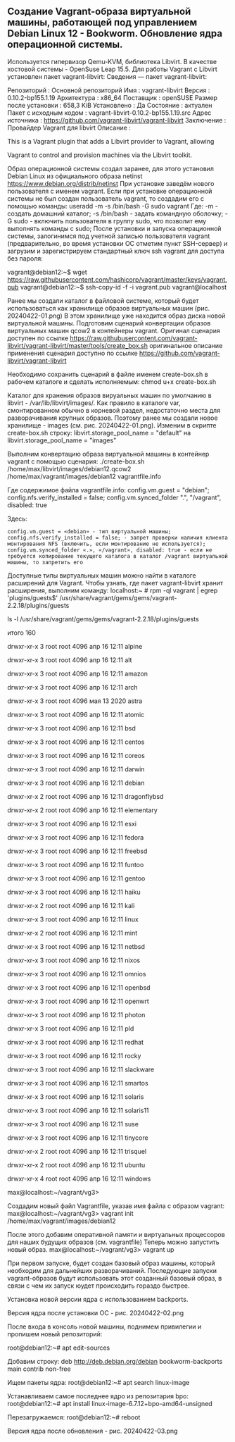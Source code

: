 Создание Vagrant-образа виртуальной машины, работающей под управлением Debian Linux 12 - Bookworm.
Обновление ядра операционной системы.
---
Используется гипервизор Qemu-KVM, библиотека Libvirt. В качестве хостовой системы - OpenSuse Leap 15.5.
Для работы Vagrant с Libvirt установлен пакет vagrant-libvirt:
Сведения — пакет vagrant-libvirt:

Репозиторий            : Основной репозиторий
Имя                    : vagrant-libvirt
Версия                 : 0.10.2-bp155.1.19
Архитектура            : x86_64
Поставщик              : openSUSE
Размер после установки : 658,3 KiB
Установлено            : Да
Состояние              : актуален
Пакет с исходным кодом : vagrant-libvirt-0.10.2-bp155.1.19.src
Адрес источника        : https://github.com/vagrant-libvirt/vagrant-libvirt
Заключение             : Провайдер Vagrant для libvirt
Описание               : 

This is a Vagrant plugin that adds a Libvirt provider to Vagrant, allowing

Vagrant to control and provision machines via the Libvirt toolkit.

Образ операционной системы создал заранее, для этого установил Debian Linux из официального образа netinst https://www.debian.org/distrib/netinst
При установке заведём нового пользователя с именем vagrant. 
Если при установке операционной системы не был создан пользователь vagrant, то создадим его с помощью команды:
useradd -m -s /bin/bash -G sudo vagrant
 Где:
    -m - создать домашний каталог;
    -s /bin/bash - задать командную оболочку;
    -G sudo - включить пользователя в группу sudo, что позволит ему выполнять команды с sudo;
После установки и запуска операционной системы, залогинимся под учетной записью пользователя vagrant 
(предварительно, во время установки ОС отметим пункт SSH-сервер) и загрузим и зарегистрируем 
стандартный ключ ssh vagrant для доступа без пароля: 

vagrant@debian12:~$ wget https://raw.githubusercontent.com/hashicorp/vagrant/master/keys/vagrant.pub
vagrant@debian12:~$ ssh-copy-id -f -i vagrant.pub vagrant@localhost

Ранее мы создали каталог в файловой системе, который будет использоваться как хранилище образов виртуальных машин (рис. 20240422-01.png)
В этом хранилище уже находится образ диска новой виртуальной машины. Подготовим сценарий конвертации образов виртуальных машин qcow2 в контейнеры vagrant. Оригинал сценария доступен по ссылке
https://raw.githubusercontent.com/vagrant-libvirt/vagrant-libvirt/master/tools/create_box.sh
оригинальное описание применения сценария доступно по ссылке
https://github.com/vagrant-libvirt/vagrant-libvirt

Необходимо сохранить сценарий в файле именем create-box.sh в рабочем каталоге и сделать исполняемым:
chmod u+x create-box.sh

Каталог для хранения образов вируальных машин по умолчанию в libvirt - /var/lib/libvirt/images/. 
Как правило в каталоге var, смонтированном обычно в корневой раздел, недостаточно места для разворачивания крупных образов.
Поэтому ранее мы создали новое хранилище - images (см. рис. 20240422-01.png). Изменим в скрипте create-box.sh строку:
libvirt.storage_pool_name = "default"
на 
libvirt.storage_pool_name = "images"

Выполним конвертацию образа виртуальной машины в контейнер vagrant с помощью сценария: 
./create-box.sh /home/max/libvirt/images/debian12.qcow2 /home/max/vagrant/images/debian12 vagrantfile.info

Где содержимое файла vagrantfile.info: 
config.vm.guest = "debian";
config.nfs.verify_installed = false;
config.vm.synced_folder ".", "/vagrant", disabled: true

 Здесь:

    config.vm.guest = «debian» - тип виртуальной машины;
    config.nfs.verify_installed = false; - запрет проверки наличия клиента монтирования NFS (включить, если монтирование не используется);
    config.vm.synced_folder «.», «/vagrant», disabled: true - если не требуется копирование текущего каталога в каталог /vagrant виртуальной машины, то запретить его

Доступные типы виртуальных машин можно найти в каталоге расширений для Vagrant. Чтобы узнать, где пакет vagrant-libvirt хранит расширения, выполним команду:
localhost:~ # rpm -ql vagrant | egrep 'plugins/guests$'
/usr/share/vagrant/gems/gems/vagrant-2.2.18/plugins/guests

ls -l /usr/share/vagrant/gems/gems/vagrant-2.2.18/plugins/guests

итого 160

drwxr-xr-x 3 root root 4096 апр 16 12:11 alpine

drwxr-xr-x 3 root root 4096 апр 16 12:11 alt

drwxr-xr-x 3 root root 4096 апр 16 12:11 amazon

drwxr-xr-x 3 root root 4096 апр 16 12:11 arch

drwxr-xr-x 3 root root 4096 мая 13  2020 astra

drwxr-xr-x 3 root root 4096 апр 16 12:11 atomic

drwxr-xr-x 3 root root 4096 апр 16 12:11 bsd

drwxr-xr-x 3 root root 4096 апр 16 12:11 centos

drwxr-xr-x 3 root root 4096 апр 16 12:11 coreos

drwxr-xr-x 3 root root 4096 апр 16 12:11 darwin

drwxr-xr-x 3 root root 4096 апр 16 12:11 debian

drwxr-xr-x 2 root root 4096 апр 16 12:11 dragonflybsd

drwxr-xr-x 2 root root 4096 апр 16 12:11 elementary

drwxr-xr-x 3 root root 4096 апр 16 12:11 esxi

drwxr-xr-x 3 root root 4096 апр 16 12:11 fedora

drwxr-xr-x 3 root root 4096 апр 16 12:11 freebsd

drwxr-xr-x 3 root root 4096 апр 16 12:11 funtoo

drwxr-xr-x 3 root root 4096 апр 16 12:11 gentoo

drwxr-xr-x 3 root root 4096 апр 16 12:11 haiku

drwxr-xr-x 2 root root 4096 апр 16 12:11 kali

drwxr-xr-x 3 root root 4096 апр 16 12:11 linux

drwxr-xr-x 2 root root 4096 апр 16 12:11 mint

drwxr-xr-x 3 root root 4096 апр 16 12:11 netbsd

drwxr-xr-x 3 root root 4096 апр 16 12:11 nixos

drwxr-xr-x 3 root root 4096 апр 16 12:11 omnios

drwxr-xr-x 3 root root 4096 апр 16 12:11 openbsd

drwxr-xr-x 3 root root 4096 апр 16 12:11 openwrt

drwxr-xr-x 3 root root 4096 апр 16 12:11 photon

drwxr-xr-x 3 root root 4096 апр 16 12:11 pld

drwxr-xr-x 3 root root 4096 апр 16 12:11 redhat

drwxr-xr-x 3 root root 4096 апр 16 12:11 rocky

drwxr-xr-x 3 root root 4096 апр 16 12:11 slackware

drwxr-xr-x 3 root root 4096 апр 16 12:11 smartos

drwxr-xr-x 3 root root 4096 апр 16 12:11 solaris

drwxr-xr-x 3 root root 4096 апр 16 12:11 solaris11

drwxr-xr-x 3 root root 4096 апр 16 12:11 suse

drwxr-xr-x 3 root root 4096 апр 16 12:11 tinycore

drwxr-xr-x 2 root root 4096 апр 16 12:11 trisquel

drwxr-xr-x 2 root root 4096 апр 16 12:11 ubuntu

drwxr-xr-x 4 root root 4096 апр 16 12:11 windows

max@localhost:~/vagrant/vg3>

Создадим новый файл Vagrantfile, указав имя файла с образом vagrant: 
max@localhost:~/vagrant/vg3> vagrant init /home/max/vagrant/images/debian12

После этого добавим оперативной памяти и виртуальных процессоров для наших будущих образов (см. vagrantfile)
Теперь можно запустить новый образ. 
max@localhost:~/vagrant/vg3> vagrant up

При первом запуске, будет создан базовый образ машины, который необходим для дальнейших разворачиваний. 
Последующие запуски vagrant-образов будут использовать этот созданный базовый образ, в связи с чем их запуск юудет происходить гораздо быстрее.

Установка новой версии ядра с использованием backports.

Версия ядра после установки ОС - рис. 20240422-02.png

После входа в консоль новой машины, поднимем привилегии и пропишем новый репозиторий:

root@debian12:~# apt edit-sources

Добавим строку:
deb http://deb.debian.org/debian bookworm-backports main contrib non-free

Ищем пакеты ядра:
root@debian12:~# apt search linux-image

Устанавливаем самое последнее ядро из репозитария bpo:
root@debian12:~# apt install linux-image-6.7.12+bpo-amd64-unsigned

Перезагружаемся:
root@debian12:~# reboot

Версия ядра после обновления - рис. 20240422-03.png
